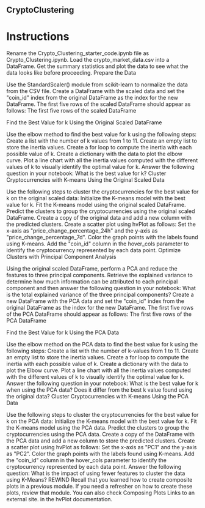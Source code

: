 ## CryptoClustering










# **Instructions**

Rename the Crypto_Clustering_starter_code.ipynb file as Crypto_Clustering.ipynb.
Load the crypto_market_data.csv into a DataFrame.
Get the summary statistics and plot the data to see what the data looks like before proceeding.
Prepare the Data

Use the StandardScaler() module from scikit-learn to normalize the data from the CSV file.
Create a DataFrame with the scaled data and set the "coin_id" index from the original DataFrame as the index for the new DataFrame.
The first five rows of the scaled DataFrame should appear as follows:
The first five rows of the scaled DataFrame

Find the Best Value for k Using the Original Scaled DataFrame

Use the elbow method to find the best value for k using the following steps:
Create a list with the number of k values from 1 to 11.
Create an empty list to store the inertia values.
Create a for loop to compute the inertia with each possible value of k.
Create a dictionary with the data to plot the elbow curve.
Plot a line chart with all the inertia values computed with the different values of k to visually identify the optimal value for k.
Answer the following question in your notebook: What is the best value for k?
Cluster Cryptocurrencies with K-means Using the Original Scaled Data

Use the following steps to cluster the cryptocurrencies for the best value for k on the original scaled data:
Initialize the K-means model with the best value for k.
Fit the K-means model using the original scaled DataFrame.
Predict the clusters to group the cryptocurrencies using the original scaled DataFrame.
Create a copy of the original data and add a new column with the predicted clusters.
Create a scatter plot using hvPlot as follows:
Set the x-axis as "price_change_percentage_24h" and the y-axis as "price_change_percentage_7d".
Color the graph points with the labels found using K-means.
Add the "coin_id" column in the hover_cols parameter to identify the cryptocurrency represented by each data point.
Optimize Clusters with Principal Component Analysis

Using the original scaled DataFrame, perform a PCA and reduce the features to three principal components.
Retrieve the explained variance to determine how much information can be attributed to each principal component and then answer the following question in your notebook:
What is the total explained variance of the three principal components?
Create a new DataFrame with the PCA data and set the "coin_id" index from the original DataFrame as the index for the new DataFrame.
The first five rows of the PCA DataFrame should appear as follows:
The first five rows of the PCA DataFrame

Find the Best Value for k Using the PCA Data

Use the elbow method on the PCA data to find the best value for k using the following steps:
Create a list with the number of k-values from 1 to 11.
Create an empty list to store the inertia values.
Create a for loop to compute the inertia with each possible value of k.
Create a dictionary with the data to plot the Elbow curve.
Plot a line chart with all the inertia values computed with the different values of k to visually identify the optimal value for k.
Answer the following question in your notebook:
What is the best value for k when using the PCA data?
Does it differ from the best k value found using the original data?
Cluster Cryptocurrencies with K-means Using the PCA Data

Use the following steps to cluster the cryptocurrencies for the best value for k on the PCA data:
Initialize the K-means model with the best value for k.
Fit the K-means model using the PCA data.
Predict the clusters to group the cryptocurrencies using the PCA data.
Create a copy of the DataFrame with the PCA data and add a new column to store the predicted clusters.
Create a scatter plot using hvPlot as follows:
Set the x-axis as "PC1" and the y-axis as "PC2".
Color the graph points with the labels found using K-means.
Add the "coin_id" column in the hover_cols parameter to identify the cryptocurrency represented by each data point.
Answer the following question:
What is the impact of using fewer features to cluster the data using K-Means?
REWIND
Recall that you learned how to create composite plots in a previous module. If you need a refresher on how to create these plots, review that module. You can also check Composing Plots Links to an external site. in the hvPlot documentation.
